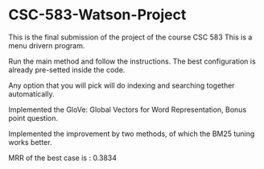 # CSC-583-Watson-Project
This is the final submission of the project of the course CSC 583
This is a menu drivern program.

Run the main method and follow the instructions.
The best configuration is already pre-setted inside the code. 

Any option that you will pick will do indexing and searching together automatically.

Implemented the GloVe: Global Vectors for Word Representation, Bonus point question.

Implemented the improvement by two methods, of which the BM25 tuning works better.

MRR of the best case is : 0.3834
